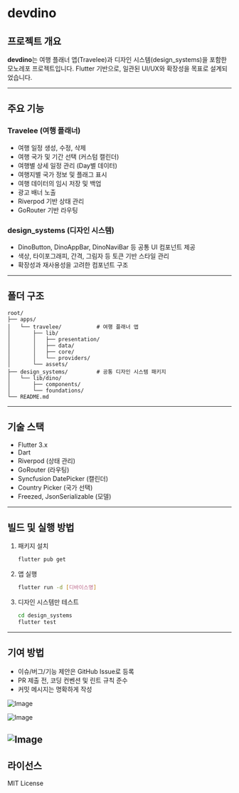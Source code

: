 # devdino

## 프로젝트 개요

**devdino**는 여행 플래너 앱(Travelee)과 디자인 시스템(design_systems)을 포함한 모노레포 프로젝트입니다. Flutter 기반으로, 일관된 UI/UX와 확장성을 목표로 설계되었습니다.

---

## 주요 기능

### Travelee (여행 플래너)
- 여행 일정 생성, 수정, 삭제
- 여행 국가 및 기간 선택 (커스텀 캘린더)
- 여행별 상세 일정 관리 (Day별 데이터)
- 여행지별 국가 정보 및 플래그 표시
- 여행 데이터의 임시 저장 및 백업
- 광고 배너 노출
- Riverpod 기반 상태 관리
- GoRouter 기반 라우팅

### design_systems (디자인 시스템)
- DinoButton, DinoAppBar, DinoNaviBar 등 공통 UI 컴포넌트 제공
- 색상, 타이포그래피, 간격, 그림자 등 토큰 기반 스타일 관리
- 확장성과 재사용성을 고려한 컴포넌트 구조

---

## 폴더 구조

```
root/
├── apps/
│   └── travelee/           # 여행 플래너 앱
│       ├── lib/
│       │   ├── presentation/
│       │   ├── data/
│       │   ├── core/
│       │   └── providers/
│       └── assets/
├── design_systems/         # 공통 디자인 시스템 패키지
│   └── lib/dino/
│       ├── components/
│       └── foundations/
└── README.md
```

---

## 기술 스택
- Flutter 3.x
- Dart
- Riverpod (상태 관리)
- GoRouter (라우팅)
- Syncfusion DatePicker (캘린더)
- Country Picker (국가 선택)
- Freezed, JsonSerializable (모델)

---

## 빌드 및 실행 방법

1. 패키지 설치
   ```bash
   flutter pub get
   ```
2. 앱 실행
   ```bash
   flutter run -d [디바이스명]
   ```
3. 디자인 시스템만 테스트
   ```bash
   cd design_systems
   flutter test
   ```

---

## 기여 방법
- 이슈/버그/기능 제안은 GitHub Issue로 등록
- PR 제출 전, 코딩 컨벤션 및 린트 규칙 준수
- 커밋 메시지는 명확하게 작성


![Image](https://github.com/user-attachments/assets/8771a3d7-5b41-48eb-b998-2a7df07c61bf)

![Image](https://github.com/user-attachments/assets/7a1c259b-3cf3-4f22-b0e3-5b34492a422b)

![Image](https://github.com/user-attachments/assets/c6e0db59-5520-4063-8d3e-adba48587eb7)
---

## 라이선스

MIT License
